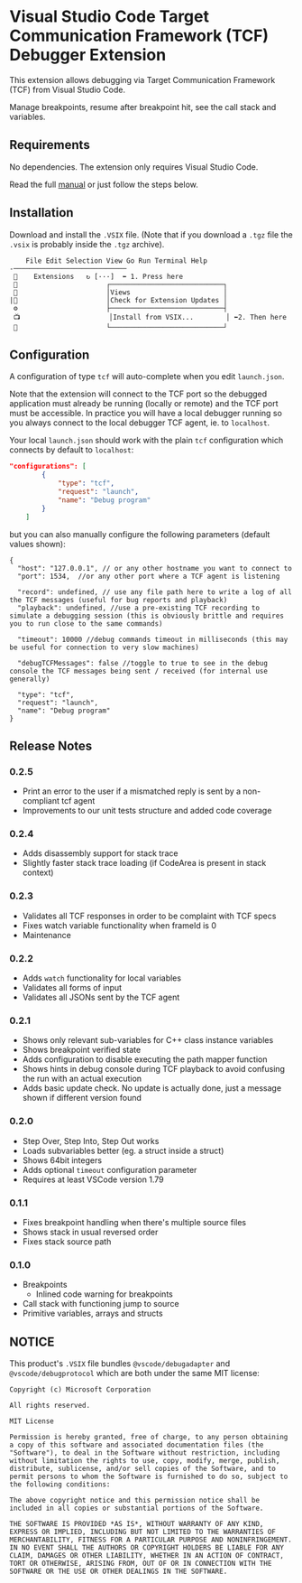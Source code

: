 # Visual Studio Code Target Communication Framework (TCF) Debugger Extension

This extension allows debugging via Target Communication Framework (TCF) from Visual Studio Code.

Manage breakpoints, resume after breakpoint hit, see the call stack and variables.

## Requirements

No dependencies. The extension only requires Visual Studio Code.

Read the full [manual](./docs/manual.md) or just follow the steps below.

## Installation

Download and install the `.VSIX` file. (Note that if you download a `.tgz` file the
`.vsix` is probably inside the `.tgz` archive).

```
    File Edit Selection View Go Run Terminal Help
-────────────────────────────
 📃    Extensions   ↻ [···]  ⬅️ 1. Press here
 🔎                      ┌────────────────────────────┐
 🐞                      │Views                       │
|🧩                      │Check for Extension Updates │
 ⚙️                      ├────────────────────────────┤
 📺                      │Install from VSIX...        │ ⬅️2. Then here
 🏁                      └────────────────────────────┘

```

## Configuration

A configuration of type `tcf` will auto-complete when you edit `launch.json`.

Note that the extension will connect to the TCF port so the debugged application must already be running (locally or remote) and the TCF port must be accessible. In practice you will have a local debugger running so you always connect to the local debugger TCF agent,
ie. to `localhost`.

Your local `launch.json` should work with the plain `tcf` configuration which connects by default to `localhost`:

```JSON
"configurations": [
        {
            "type": "tcf",
            "request": "launch",
            "name": "Debug program"
        }
    ]
```

but you can also manually configure the following parameters (default values shown):


```
{
  "host": "127.0.0.1", // or any other hostname you want to connect to
  "port": 1534,  //or any other port where a TCF agent is listening

  "record": undefined, // use any file path here to write a log of all the TCF messages (useful for bug reports and playback)
  "playback": undefined, //use a pre-existing TCF recording to simulate a debugging session (this is obviously brittle and requires you to run close to the same commands)

  "timeout": 10000 //debug commands timeout in milliseconds (this may be useful for connection to very slow machines)

  "debugTCFMessages": false //toggle to true to see in the debug console the TCF messages being sent / received (for internal use generally)

  "type": "tcf",
  "request": "launch",
  "name": "Debug program"
}
```

## Release Notes

### 0.2.5
* Print an error to the user if a mismatched reply is sent by a non-compliant tcf agent
* Improvements to our unit tests structure and added code coverage

### 0.2.4

* Adds disassembly support for stack trace
* Slightly faster stack trace loading (if CodeArea is present in stack context)

### 0.2.3

* Validates all TCF responses in order to be complaint with TCF specs
* Fixes watch variable functionality when frameId is 0
* Maintenance

### 0.2.2

* Adds `watch` functionality for local variables
* Validates all forms of input
* Validates all JSONs sent by the TCF agent

### 0.2.1

* Shows only relevant sub-variables for C++ class instance variables
* Shows breakpoint verified state
* Adds configuration to disable executing the path mapper function
* Shows hints in debug console during TCF playback to avoid confusing the run with an actual execution
* Adds basic update check. No update is actually done, just a message shown if different version found

### 0.2.0

* Step Over, Step Into, Step Out works
* Loads subvariables better (eg. a struct inside a struct)
* Shows 64bit integers
* Adds optional `timeout` configuration parameter
* Requires at least VSCode version 1.79

### 0.1.1

* Fixes breakpoint handling when there's multiple source files
* Shows stack in usual reversed order
* Fixes stack source path

### 0.1.0

* Breakpoints
  - Inlined code warning for breakpoints
* Call stack with functioning jump to source
* Primitive variables, arrays and structs


## NOTICE

This product's `.VSIX` file bundles `@vscode/debugadapter` and `@vscode/debugprotocol` which are both under the same MIT license:

```
Copyright (c) Microsoft Corporation

All rights reserved. 

MIT License

Permission is hereby granted, free of charge, to any person obtaining a copy of this software and associated documentation files (the "Software"), to deal in the Software without restriction, including without limitation the rights to use, copy, modify, merge, publish, distribute, sublicense, and/or sell copies of the Software, and to permit persons to whom the Software is furnished to do so, subject to the following conditions:

The above copyright notice and this permission notice shall be included in all copies or substantial portions of the Software.

THE SOFTWARE IS PROVIDED *AS IS*, WITHOUT WARRANTY OF ANY KIND, EXPRESS OR IMPLIED, INCLUDING BUT NOT LIMITED TO THE WARRANTIES OF MERCHANTABILITY, FITNESS FOR A PARTICULAR PURPOSE AND NONINFRINGEMENT. IN NO EVENT SHALL THE AUTHORS OR COPYRIGHT HOLDERS BE LIABLE FOR ANY CLAIM, DAMAGES OR OTHER LIABILITY, WHETHER IN AN ACTION OF CONTRACT, TORT OR OTHERWISE, ARISING FROM, OUT OF OR IN CONNECTION WITH THE SOFTWARE OR THE USE OR OTHER DEALINGS IN THE SOFTWARE.

```
